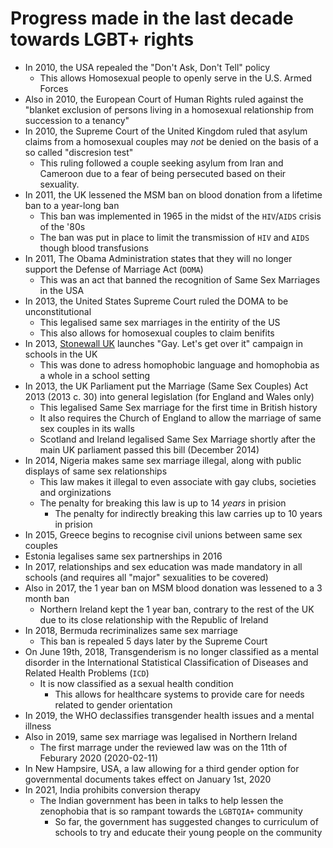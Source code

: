 # Progress made in the last decade towards LGBT+ rights

* In 2010, the USA repealed the  "Don't Ask, Don't Tell" policy
  * This allows Homosexual people to openly serve in the U.S. Armed
    Forces
* Also in 2010, the European Court of Human Rights ruled against the
  "blanket exclusion of persons living in a homosexual relationship from
  succession to a tenancy"
* In 2010, the Supreme Court of the United Kingdom ruled that asylum
  claims from a homosexual couples may *not* be denied on the basis of
  a so called "discresion test"
  * This ruling followed a couple seeking asylum from Iran and Cameroon
    due to a fear of being persecuted based on their sexuality.
* In 2011, the UK lessened the MSM ban on blood donation from a lifetime
  ban to a year-long ban
  * This ban was implemented in 1965 in the midst of the `HIV`/`AIDS`
    crisis of the '80s
  * The ban was put in place to limit the transmission of `HIV` and
    `AIDS` though blood transfusions
* In 2011, The Obama Administration states that they will no longer support the
  Defense of Marriage Act (`DOMA`)
  * This was an act that banned the recognition of Same Sex Marriages in
    the USA
* In 2013, the United States Supreme Court ruled the DOMA to be
  unconstitutional
  * This legalised same sex marriages in the entirity of the US
  * This also allows for homosexual couples to claim benifits
* In 2013, [Stonewall UK] launches "Gay. Let's get over it" campaign in
  schools in the UK
  * This was done to adress homophobic language and homophobia as
    a whole in a school setting
* In 2013, the UK Parliament put the Marriage (Same Sex Couples) Act 2013
  (2013 c. 30) into general legislation (for England and Wales only)
  * This legalised Same Sex marriage for the first time in British
    history
  * It also requires the Church of England to allow the marriage of same
    sex couples in its walls
  * Scotland and Ireland legalised Same Sex Marriage shortly after the
    main UK parliament passed this bill (December 2014)
* In 2014, Nigeria makes same sex marriage illegal, along with public
  displays of same sex relationships
  * This law makes it illegal to even associate with gay clubs,
    societies and orginizations
  * The penalty for breaking this law is up to 14 *years* in prision
    * The penalty for indirectly breaking this law carries up to 10
      years in prision
* In 2015, Greece begins to recognise civil unions between same sex
  couples
* Estonia legalises same sex partnerships in 2016
* In 2017, relationships and sex education was made mandatory in all
  schools (and requires all "major" sexualities to be covered)
* Also in 2017, the 1 year ban on MSM blood donation was lessened to
  a 3 month ban
    * Northern Ireland kept the 1 year ban, contrary to the rest of
      the UK due to its close relationship with the Republic of Ireland
* In 2018, Bermuda recriminalizes same sex marriage
  * This ban is repealed 5 days later by the Supreme Court
* On June 19th, 2018, Transgenderism is no longer classified as a mental
  disorder in the International Statistical Classification of Diseases
  and Related Health Problems (`ICD`)
  * It is now classified as a sexual health condition
    * This allows for healthcare systems to provide care for needs
      related to gender orientation
* In 2019, the WHO declassifies transgender health issues and a mental
  illness
* Also in 2019, same sex marriage was legalised in Northern Ireland
  * The first marrage under the reviewed law was on the 11th of Feburary
    2020 (2020-02-11)
* In New Hampsire, USA, a law allowing for a third gender option for
  governmental documents takes effect on January 1st, 2020
* In 2021, India prohibits conversion therapy
  * The Indian government has been in talks to help lessen the
    zenophobia that is so rampant towards the `LGBTQIA+` community
    * So far, the government has suggested changes to curriculum of
      schools to try and educate their young people on the community

[Stonewall UK]: <https://www.stonewall.org.uk/>

